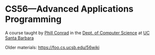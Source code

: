 ---
---

# CS56&mdash;Advanced Applications Programming

A course taught by [Phill Conrad](http://www.cs.ucsb.edu/~pconrad) in the [Dept. of Computer Science](http://www.cs.ucsb.edu) at [UC Santa Barbara](http://www.ucsb.edu)

Older materials: https://foo.cs.ucsb.edu/56wiki

